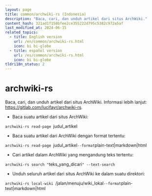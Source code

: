 ```yaml
---
layout: page
title: common/archwiki-rs (Indonesia)
description: "Baca, cari, dan unduh artikel dari situs ArchWiki."
content_hash: 321ad1f158bfee2ce355222d795c5382c972a5af
last_modified_at: 2024-06-15
related_topics:
  - title: English version
    url: /en/common/archwiki-rs.html
    icon: bi bi-globe
  - title: español version
    url: /es/common/archwiki-rs.html
    icon: bi bi-globe
tldri18n_status: 2
---
```

# archwiki-rs

Baca, cari, dan unduh artikel dari situs ArchWiki.
Informasi lebih lanjut: <https://gitlab.com/lucifayr/archwiki-rs>.

- Baca suatu artikel dari situs ArchWiki:

`archwiki-rs read-page `<span class="tldr-var badge badge-pill bg-dark-lm bg-white-dm text-white-lm text-dark-dm font-weight-bold">judul_artikel</span>

- Baca suatu artikel dari ArchWiki dengan format tertentu:

`archwiki-rs read-page `<span class="tldr-var badge badge-pill bg-dark-lm bg-white-dm text-white-lm text-dark-dm font-weight-bold">judul_artikel</span>` --format `<span class="tldr-var badge badge-pill bg-dark-lm bg-white-dm text-white-lm text-dark-dm font-weight-bold">plain-text|markdown|html</span>

- Cari artikel dalam ArchWiki yang mengandung teks tertentu:

`archwiki-rs search "`<span class="tldr-var badge badge-pill bg-dark-lm bg-white-dm text-white-lm text-dark-dm font-weight-bold">teks_yang_dicari</span>`" --text-search`

- Unduh seluruh artikel dari situs ArchWiki ke dalam suatu direktori:

`archwiki-rs local-wiki `<span class="tldr-var badge badge-pill bg-dark-lm bg-white-dm text-white-lm text-dark-dm font-weight-bold">/jalan/menuju/wiki_lokal</span>` --format `<span class="tldr-var badge badge-pill bg-dark-lm bg-white-dm text-white-lm text-dark-dm font-weight-bold">plain-text|markdown|html</span>

